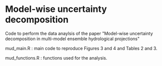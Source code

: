 # Model-wise uncertainty decomposition

Code to perform the data anaylsis of the paper "Model-wise uncertainty decomposition in multi-model ensemble hydrological projections"


mud_main.R : main code to reproduce Figures 3 and 4 and Tables 2 and 3.

mud_functions.R : functions used for the analysis.
